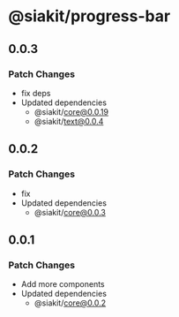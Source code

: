 # @siakit/progress-bar

## 0.0.3

### Patch Changes

- fix deps
- Updated dependencies
  - @siakit/core@0.0.19
  - @siakit/text@0.0.4

## 0.0.2

### Patch Changes

- fix
- Updated dependencies
  - @siakit/core@0.0.3

## 0.0.1

### Patch Changes

- Add more components
- Updated dependencies
  - @siakit/core@0.0.2

